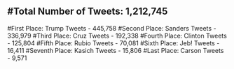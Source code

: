 #Total Number of Tweets: 1,212,745 
---
#First Place: Trump Tweets - 445,758
#Second Place: Sanders Tweets - 336,979
#Third Place: Cruz Tweets - 192,338
#Fourth Place: Clinton Tweets - 125,804
#Fifth Place: Rubio Tweets - 70,081
#Sixth Place: Jeb! Tweets - 16,411
#Seventh Place: Kasich Tweets - 15,806
#Last Place: Carson Tweets - 9,571
